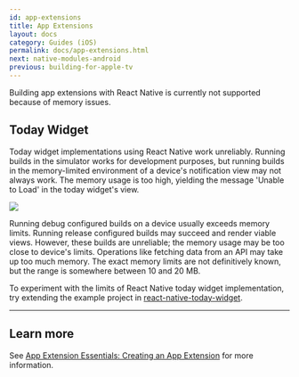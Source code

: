 ```yaml
---
id: app-extensions
title: App Extensions
layout: docs
category: Guides (iOS)
permalink: docs/app-extensions.html
next: native-modules-android
previous: building-for-apple-tv
---
```


Building app extensions with React Native is currently not supported because of memory issues.

## Today Widget

Today widget implementations using React Native work unreliably. Running builds in the simulator works for development purposes, but running builds in the memory-limited environment of a device's notification view may not always work. The memory usage is too high, yielding the message 'Unable to Load' in the today widget's view.

![](img/TodayWidgetUnableToLoad.jpg)

Running debug configured builds on a device usually exceeds memory limits. Running release configured builds may succeed and render viable views. However, these builds are unreliable; the memory usage may be too close to device's limits. Operations like fetching data from an API may take up too much memory. The exact memory limits are not definitively known, but the range is somewhere between 10 and 20 MB.

To experiment with the limits of React Native today widget implementation, try extending the example project in [react-native-today-widget](https://github.com/matejkriz/react-native-today-widget/).

-------------------------------------------------------------------------------

## Learn more

See [App Extension Essentials: Creating an App Extension](https://developer.apple.com/library/content/documentation/General/Conceptual/ExtensibilityPG/ExtensionCreation.html#//apple_ref/doc/uid/TP40014214-CH5-SW1) for more information.
